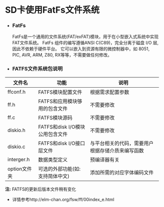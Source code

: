 # SD卡使用FatFs文件系统

- ### FatFs
  FatFs是一个通用的文件系统(FAT/exFAT)模块，用于在小型嵌入式系统中实现FAT文件系统。 
  FatFs 组件的编写遵循ANSI C(C89)，完全分离于磁盘 I/O 层,因此不依赖于硬件平台。
  它可以嵌入到资源有限的微控制器中，如 8051, PIC, AVR, ARM, Z80, RX等等，不需要做任何修改。

- ### FATFS文件系统包说明

| 文件名       | 功能                            | 说明                                             |
| ------------ | ------------------------------- | ------------------------------------------------ |
| ffconf.h     | FATFS模块配置文件               | 根据需求配置参数                                 |
| ff.h         | FATFS和应用模块够用的包含文件   | 不需要修改                                       |
| ff.c         | FATFS模块源码                   | 不需要修改                                       |
| diskio.h     | FATFS和disk I/O模块公用包含文件 | 不需要修改                                       |
| diskio.c     | FATFS和disk I/O接口层文件       | 与平台相关的代码，需要用户根据存储介质来编写函数 |
| interger.h   | 数据类型定义                    | 预编译器有关                                     |
| option文件夹 | 可选的外部功能(如:支持简体中文) | 添加所需的对应字体编码文件                       |

**注:** FATFS的更新后版本文件稍有变化

- 详情参考http://elm-chan.org/fsw/ff/00index_e.html
